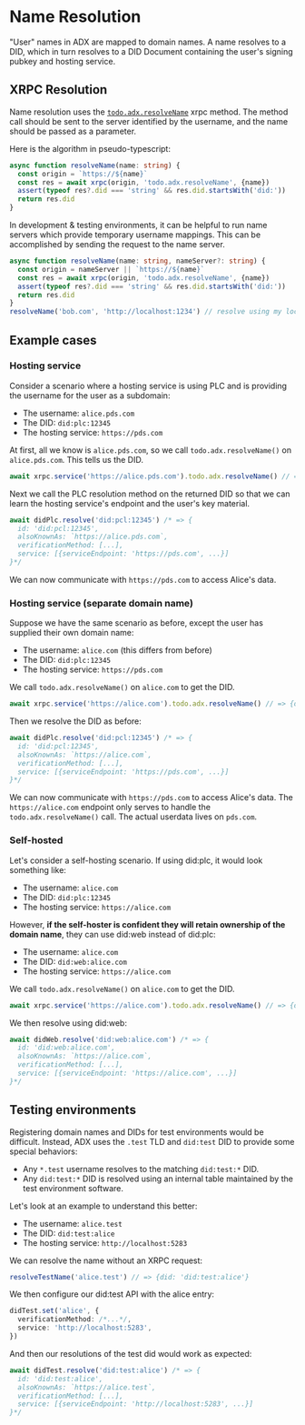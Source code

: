 # Name Resolution

"User" names in ADX are mapped to domain names. A name resolves to a DID, which in turn resolves to a DID Document containing the user's signing pubkey and hosting service.

## XRPC Resolution

Name resolution uses the [`todo.adx.resolveName`](./methods.md#todoadxresolvename) xrpc method. The method call should be sent to the server identified by the username, and the name should be passed as a parameter.

Here is the algorithm in pseudo-typescript:

```typescript
async function resolveName(name: string) {
  const origin = `https://${name}`
  const res = await xrpc(origin, 'todo.adx.resolveName', {name})
  assert(typeof res?.did === 'string' && res.did.startsWith('did:'))
  return res.did
}
```

In development & testing environments, it can be helpful to run name servers which provide temporary username mappings. This can be accomplished by sending the request to the name server.

```typescript
async function resolveName(name: string, nameServer?: string) {
  const origin = nameServer || `https://${name}`
  const res = await xrpc(origin, 'todo.adx.resolveName', {name})
  assert(typeof res?.did === 'string' && res.did.startsWith('did:'))
  return res.did
}
resolveName('bob.com', 'http://localhost:1234') // resolve using my local debug nameserver
```

## Example cases

### Hosting service

Consider a scenario where a hosting service is using PLC and is providing the username for the user as a subdomain:

- The username: `alice.pds.com`
- The DID: `did:plc:12345`
- The hosting service: `https://pds.com`

At first, all we know is `alice.pds.com`, so we call `todo.adx.resolveName()` on `alice.pds.com`. This tells us the DID.

```typescript
await xrpc.service('https://alice.pds.com').todo.adx.resolveName() // => {did: 'did:plc:12345'}
```

Next we call the PLC resolution method on the returned DID so that we can learn the hosting service's endpoint and the user's key material.

```typescript
await didPlc.resolve('did:pcl:12345') /* => {
  id: 'did:pcl:12345',
  alsoKnownAs: `https://alice.pds.com`,
  verificationMethod: [...],
  service: [{serviceEndpoint: 'https://pds.com', ...}]
}*/
```

We can now communicate with `https://pds.com` to access Alice's data.

### Hosting service (separate domain name)

Suppose we have the same scenario as before, except the user has supplied their own domain name:

- The username: `alice.com` (this differs from before)
- The DID: `did:plc:12345`
- The hosting service: `https://pds.com`

We call `todo.adx.resolveName()` on `alice.com` to get the DID.

```typescript
await xrpc.service('https://alice.com').todo.adx.resolveName() // => {did: 'did:plc:12345'}
```

Then we resolve the DID as before:

```typescript
await didPlc.resolve('did:pcl:12345') /* => {
  id: 'did:pcl:12345',
  alsoKnownAs: `https://alice.com`,
  verificationMethod: [...],
  service: [{serviceEndpoint: 'https://pds.com', ...}]
}*/
```

We can now communicate with `https://pds.com` to access Alice's data. The `https://alice.com` endpoint only serves to handle the `todo.adx.resolveName()` call. The actual userdata lives on `pds.com`.

### Self-hosted

Let's consider a self-hosting scenario. If using did:plc, it would look something like:

- The username: `alice.com`
- The DID: `did:plc:12345`
- The hosting service: `https://alice.com`

However, **if the self-hoster is confident they will retain ownership of the domain name**, they can use did:web instead of did:plc:

- The username: `alice.com`
- The DID: `did:web:alice.com`
- The hosting service: `https://alice.com`

We call `todo.adx.resolveName()` on `alice.com` to get the DID.

```typescript
await xrpc.service('https://alice.com').todo.adx.resolveName() // => {did: 'did:web:alice.com'}
```

We then resolve using did:web:

```typescript
await didWeb.resolve('did:web:alice.com') /* => {
  id: 'did:web:alice.com',
  alsoKnownAs: `https://alice.com`,
  verificationMethod: [...],
  service: [{serviceEndpoint: 'https://alice.com', ...}]
}*/
```

## Testing environments

Registering domain names and DIDs for test environments would be difficult. Instead, ADX uses the `.test` TLD and `did:test` DID to provide some special behaviors:

- Any `*.test` username resolves to the matching `did:test:*` DID.
- Any `did:test:*` DID is resolved using an internal table maintained by the test environment software.

Let's look at an example to understand this better:

- The username: `alice.test`
- The DID: `did:test:alice`
- The hosting service: `http://localhost:5283`

We can resolve the name without an XRPC request:

```typescript
resolveTestName('alice.test') // => {did: 'did:test:alice'}
```

We then configure our did:test API with the alice entry:

```typescript
didTest.set('alice', {
  verificationMethod: /*...*/,
  service: 'http://localhost:5283',
})
```

And then our resolutions of the test did would work as expected:

```typescript
await didTest.resolve('did:test:alice') /* => {
  id: 'did:test:alice',
  alsoKnownAs: `https://alice.test`,
  verificationMethod: [...],
  service: [{serviceEndpoint: 'http://localhost:5283', ...}]
}*/
```